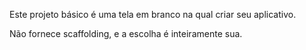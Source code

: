 ﻿Este projeto básico é uma tela em branco na qual criar seu aplicativo.

Não fornece scaffolding, e a escolha é inteiramente sua.
